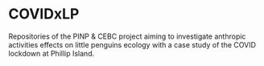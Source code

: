 # COVIDxLP
Repositories of the PINP &amp; CEBC project aiming to investigate anthropic activities effects on little penguins ecology with a case study of the COVID lockdown at Phillip Island.
